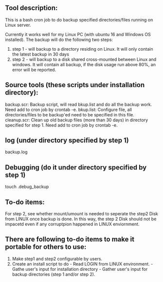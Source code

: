 Tool description:
-----------------
This is a bash cron job to do backup specified directories/files running on Linux server.

Currently it works well for my Linux PC (with ubuntu 16 and Windows OS installed). The backup will do the following two steps:
1. step 1 - will backup to a directory residing on Linux. It will only contain the latest backup in 30 days 
2. step 2 - will backup to a disk shared cross-mounted between Linux and windows. It will contain all backup, if the disk usage run above
80%, an error will be reported. 

Source tools (these scripts under installation directory):
-----------------------------------------------------------------------
backup.scr:
          Backup script, will read bkup.list and do all the backup work. Need add to cron job by crontab -e.
bkup.list:
          Configure file, all directories/files to be backup'ed need to be specified in this file.
cleanup.scr:
          Clean up old backup files (more than 30 days) in directory specified for step 1. Need add to cron job by crontab -e.

log (under directory specified by step 1)
------------------------------------------
backup.log 

Debugging (do it under directory  specified by step 1)
------------------------------------------------------
touch .debug_backup

To-do items:
------------
For step 2, see whether mount/umount is needed to seperate the step2 Disk from LINUX once backup is done. In this way, the step 2 Disk 
should not be impacetd even if any corruptpion happened in LINUX enviornment.

There are following to-do items to make it portable for others to use:
----------------------------------------------------------------------
1. Make step1 and step2 configurable by users.
2. Create an install script to do
         - Read LOGIN from LINUX environment.
         - Gathe user's input for installation directory
         - Gather user's input for backup directories (step 1 and/or step 2).
